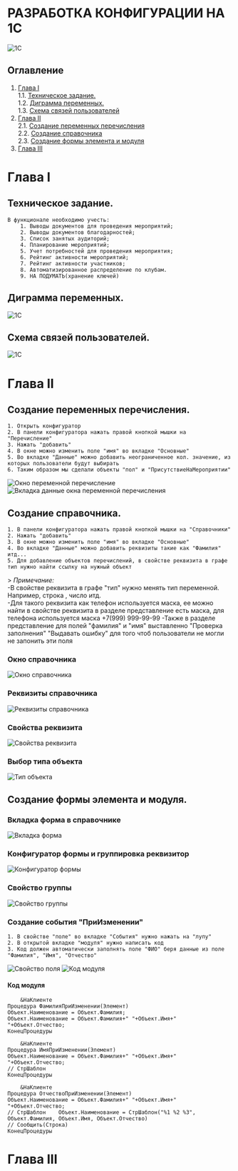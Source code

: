 # РАЗРАБОТКА КОНФИГУРАЦИИ НА 1С

![1C](misc/images/logo1c.png)

## Оглавление

1. [Глава I](#глава-i) \
 1.1. [Техническое задание.](#техническое-задание) \
 1.2. [Диграмма переменных.](#диаграмма-переменных) \
 1.3. [Схема связей пользователей](#схема-связей-пользователей)  
2. [Глава II](#глава-ii) \
 2.1. [Создание переменных перечисления](#создание-переменных-перечисления)\
 2.2. [Создание справочника](#создание-справочника)\
 2.3. [Создание формы элемента и модуля](#создание-формы-элемента-и-модуля)
3. [Глава III](#глава-iii)

<!-- 
4. [Chapter IV](#chapter-iv) \
 4.1. [Quest 2. Checking Module.](#quest-2-checking-module) 
5. [Chapter V](#chapter-v) \
 5.1. [List 2.](#list-2) \
 5.2. [List 3.](#list-3) \
 5.3. [List 4.](#list-4) 
6. [Chapter VI](#chapter-vi) \
 6.1. [Quest 3. BST.](#quest-3-bst) \
 6.2. [Quest 4. Growing tree.](#quest-4-growing-tree) \
 6.3. [Quest 5. Three styles of traversing.](#quest-5-three-styles-of-traversing)
7. [Chapter VII](#chapter-vii) --> 

# Глава I

## Техническое задание.

    В функционале необходимо учесть:
        1. Выводы документов для проведения мероприятий;
        2. Выводы документов благодарностей;
        3. Список занятых аудиторий;
        4. Планирование мероприятий;
        5. Учет потребностей для проведения мероприятия;
        6. Рейтинг активности мероприятий;
        7. Рейтинг активности участников;
        8. Автоматизированное распределение по клубам.
        9. НА ПОДУМАТЬ(хранение ключей)

## Диграмма переменных.

<!-- описание -->
![1C](misc/images/diagramma.png)

## Схема связей пользователей.

<!-- описание -->
![1C](misc/images/scheme.png)

# Глава II

## Создание переменных перечисления.

    1. Открыть конфигуратор
    2. В панели конфигуратора нажать правой кнопкой мышки на "Перечисление"
    3. Нажать "добавить" 
    4. В окне можно изменить поле "имя" во вкладке "Основные" 
    5. Во вкладке "Данные" можно добавить неограниченное кол. значение, из которых пользователи будут выбирать
    6. Таким образом мы сделали объекты "пол" и "ПрисутствиеНаМероприятии"

![Окно переменной перечисление](misc/images/q1_1.jpg)
![Вкладка данные окна переменной перечисления](misc/images/q1_2.jpg)

## Создание справочника.
     
    1. В панели конфигуратора нажать правой кнопкой мышки на "Справочники"
    2. Нажать "добавить" 
    3. В окне можно изменить поле "имя" во вкладке "Основные" 
    4. Во вкладке "Данные" можно добавить реквизиты такие как "Фамилия" итд...
    5. Для добавление объектов перечислений, в свойстве реквизита в графе тип нужно найти ссылку на нужный объект

\> *Примечание:*\
        -В свойстве реквизита в графе "тип" нужно менять тип переменной. Например, строка , число итд.\
        -Для такого реквизита как телефон используется маска, ее можно найти в свойстве реквизита в разделе представление есть маска, для телефона используется маска +7(999) 999-99-99
        -Также в разделе представление для полей "фамилия" и "имя" выставленно "Проверка заполнения" "Выдавать ошибку" для того чтоб пользователи не могли не запонить эти поля

### Окно справочника
![Окно справочника](misc/images/q2_1.jpg)

### Реквизиты справочника
![Реквизиты справочника](misc/images/q2_2.jpg)

### Свойства реквизита
![Свойства реквизита](misc/images/q2_3.jpg)

### Выбор типа объекта
![Тип объекта](misc/images/q2_4.jpg)

## Создание формы элемента и модуля.

### Вкладка форма в справочнике
![Вкладка форма](misc/images/q3_1.jpg)

### Конфигуратор формы и группировка реквизитор
![Конфигуратор формы](misc/images/q3_2.jpg)

### Свойство группы
![Свойство группы](misc/images/q3_3.jpg)

### Создание события "ПриИзменении"

    1. В свойстве "поле" во вкладке "События" нужно нажать на "лупу"
    2. В открытой вкладке "модуля" нужно написать код
    3. Код должен автоматически заполнять поле "ФИО" беря данные из поле "Фамилия", "Имя", "Отчество"

![Свойство поля](misc/images/q3_4.jpg)
![Код модуля](misc/images/q3_5.jpg)

#### Код модуля

        &НаКлиенте
    Процедура ФамилияПриИзменении(Элемент)
    Объект.Наименование = Объект.Фамилия;
    Объект.Наименование = Объект.Фамилия+" "+Объект.Имя+" "+Объект.Отчество;
    КонецПроцедуры

        &НаКлиенте
    Процедура ИмяПриИзменении(Элемент)
    Объект.Наименование = Объект.Фамилия+" "+Объект.Имя+" "+Объект.Отчество;
    // СтрШаблон
    КонецПроцедуры

        &НаКлиенте
    Процедура ОтчествоПриИзменении(Элемент)
    Объект.Наименование = Объект.Фамилия+" "+Объект.Имя+" "+Объект.Отчество;
    // СтрШаблон    Объект.Наименование = СтрШаблон("%1 %2 %3", Объект.Фамилия, Объект.Имя, Объект.Отчество)
    // Сообщить(Строка)
    КонецПроцедуры


# Глава III